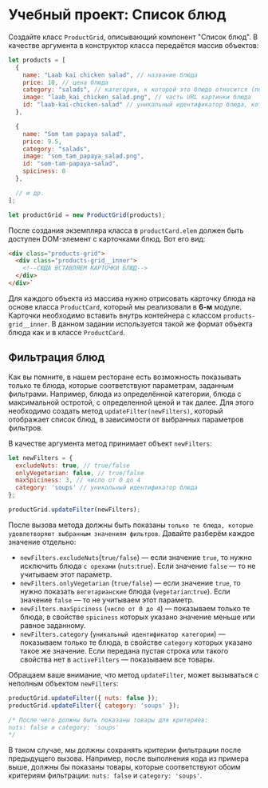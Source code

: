# Учебный проект: Список блюд

Создайте класс `ProductGrid`, описывающий компонент "Список блюд".
В качестве аргумента в конструктор класса передаётся массив объектов:

```js
let products = [
  {
    name: "Laab kai chicken salad", // название блюда
    price: 10, // цена блюда
    category: "salads", // категория, к которой это блюдо относится (понадобится чуть позже)
    image: "laab_kai_chicken_salad.png", // часть URL картинки блюда
    id: "laab-kai-chicken-salad" // уникальный идентификатор блюда, который нужен для добавления данного его в корзину
  },

  {
    name: "Som tam papaya salad",
    price: 9.5,
    category: "salads",
    image: "som_tam_papaya_salad.png",
    id: "som-tam-papaya-salad",
    spiciness: 0
  },

  // и др.
];

let productGrid = new ProductGrid(products);
```

После создания экземпляра класса в `productCard.elem` должен быть доступен DOM-элемент с карточками блюд. Вот его вид:

```html
<div class="products-grid">
  <div class="products-grid__inner">
    <!--СЮДА ВСТАВЛЯЕМ КАРТОЧКИ БЛЮД-->
  </div>
</div>`
```

Для каждого объекта из массива нужно отрисовать карточку блюда на основе класса `ProductCard`, который мы реализовали в **6-м** модуле.
Карточки необходимо вставить внутрь контейнера с классом `products-grid__inner`.
В данном задании используется такой же формат объекта блюда как и в классе `ProductCard`.

## Фильтрация блюд

Как вы помните, в нашем ресторане есть возможность показывать только те блюда, которые соответствуют параметрам, заданным фильтрами.
Например, блюда из определённой категории, блюда с максимальной остротой, с определенной ценой и так далее. 
Для этого необходимо создать метод `updateFilter(newFilters)`, который отображает список блюд, в зависимости от выбранных параметров фильтров.

В качестве аргумента метод принимает объект `newFilters`:

```js
let newFilters = {
  excludeNuts: true, // true/false
  onlyVegetarian: false, // true/false
  maxSpiciness: 3, // число от 0 до 4
  category: 'soups' // уникальный идентификатор блюда
};

productGrid.updateFilter(newFilters); 
```

После вызова метода должны быть показаны `только те блюда, которые удовлетворяют выбранным значениям фильтров`.
Давайте разберём каждое значение отдельно:
- `newFilters.excludeNuts`(`true/false`) — если значение `true`, то нужно исключить блюда `с орехами` (`nuts`:`true`). Если значение `false` — то не учитываем этот параметр. 
- `newFilters.onlyVegetarian` (`true/false`) — если значение `true`, то нужно показать `вегетарианские` блюда (`vegetarian`:`true`). Если значение `false` — то не учитываем этот параметр.
- `newFilters.maxSpiciness` (`число от 0 до 4`) — показываем только те блюда, в свойстве `spiciness` которых указано значение меньше или равное заданному.
- `newFilters.category` (`уникальный идентификатор категории`) — показываем только те блюда, в свойстве `category` которых указано такое же значение. Если передана пустая строка или такого свойства нет в `activeFilters` — показываем все товары.

Обращаем ваше внимание, что метод `updateFilter`, может вызываться с неполным объектом `newFilters`:

```js
productGrid.updateFilter({ nuts: false }); 
productGrid.updateFilter({ category: 'soups' });

/* После чего должны быть показаны товары для критериев:
nuts: false и category: 'soups'
*/
```

В таком случае, мы должны сохранять критерии фильтрации после предыдущего вызова.
Например, после выполнения кода из примера выше, должны бы показаны товары, 
которые соответствуют обоим критериям фильтрации: `nuts: false` и `category: 'soups'`. 
